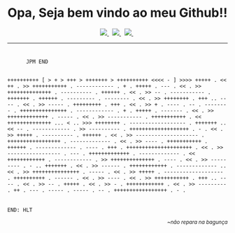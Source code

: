 <h1 align='center'>
 Opa, Seja bem vindo ao meu Github!!
</h1>

<p align='center'>
  <a target="_blank" href="https://www.linkedin.com/in/raphael-b-rodrigues-08b02889/">
    <img src="https://img.shields.io/badge/linkedin-%230077B5.svg?&style=for-the-badge&logo=linkedin&logoColor=white" />
  </a>&nbsp;
  <a target="_blank" href="https://stackoverflow.com/users/13589919/raphael-barbosa-rodrigues">
  <img src="https://img.shields.io/badge/stackoverflow-%23FF5722.svg?&style=for-the-badge&logo=Stackoverflow&logoColor=white" />
  </a>
    &nbsp;
  <a target="_blank" href="https://raphaelbr.dev/">
  <img src="https://img.shields.io/badge/website-%23000000.svg?&style=for-the-badge&logo=write.as&logoColor=white" />
  </a>
  &nbsp;

</p>

<hr style="margin-bottom:1.5em">
<code>
 &nbsp&nbsp&nbsp&nbsp&nbspJPM END
 </code>
 <br />
<code>
++++++++++ [ > + > +++ > +++++++ > ++++++++++ <<<< - ] >>>> +++++ . << ++ . >> +++++++++++ . ------------ . + . +++++ . --- . << . >> ++++++++++++++ . ---------- . ++++++ . << . >> -- . ----------- . +++++++ . ++++++ . --------- . -------- . << . >> ++++++++ . +++ .. ---- . << . >> ----- . +++++++++ . +++ . << . >> + . ---- . -- . -------- . +++++++++++++++ . ------------ . + . +++++ . ------- . << . >> +++++++++++++ . ----- . << . >> ----------- . +++++++++++ . << ++++++++++++++ ... < .. >>> ++++++++ . ------------------ . +++++++ .. << -- . ------------ . >> ---------- . +++++++++++++++++++ . - . << . >> +++++ . ---------- . ++++++ . << . >> -------------------- . +++++++++++++++++ . ------------- . << . >> ---- . +++++++++++ . ++++++ . ------------- . ---- . +++ . +++++++++++++++++++++ . << . >> ----------------- . --- . +++++++++++++ . ------------- . << ++++++++++++ . ------------ . >> ++++++++++++++ . ---- . << . >> --------- . - .. +++++++ . << . >> ------ . ++++++++++++ . ------------- .. << . >> +++++++++++++++ . ----- . << . >> +++++ . ------------------- . ++++++++++ . ------ . << . >> ---- . << . >> +++++++++++ . +++ .. ---- . << . >> -- . +++++ . << . >> - . ++++++++++++ . << . >> --------- . ++ . --- . ----- . ----- . -- . +++++++++++++++++ . - .
</code>
<br />
<code>
END: HLT
</code>
 <p align='right'><small><i>~não repara na bagunça</i></small></p>
